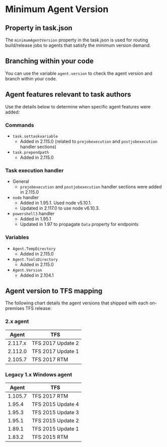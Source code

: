 # Minimum Agent Version

## Property in task.json

The `minimumAgentVersion` property in the task.json is used for routing build/release jobs to agents that satisfy the minimum version demand.

## Branching within your code

You can use the variable `agent.version` to check the agent version and branch within your code.

## Agent features relevant to task authors

Use the details below to determine when specific agent features were added:

### Commands

* `task.settaskvariable`
  - Added in 2.115.0 (related to `prejobexecution` and `postjobexecution` handler sections)
* `task.prependpath`
  - Added in 2.115.0

### Task execution handler

* General
  - `prejobexecution` and `postjobexecution` handler sections were added in 2.115.0
* `node` handler
  - Added in 1.95.1. Used node v5.10.1.
  - Updated in 2.117.0 to use node v6.10.3.
* `powershell3` handler
  - Added in 1.95.1
  - Updated in 1.97 to propagate `Data` property for endpoints

### Variables

* `Agent.TempDirectory`
  - Added in 2.115.0
* `Agent.ToolsDirectory`
  - Added in 2.115.0
* `Agent.Version`
  - Added in 2.104.1

## Agent version to TFS mapping

The following chart details the agent versions that shipped with each on-premises TFS release:

### 2.x agent

| Agent   | TFS               |
|---------|-------------------|
| 2.117.x | TFS 2017 Update 2 |
| 2.112.0 | TFS 2017 Update 1 |
| 2.105.7 | TFS 2017 RTM      |


### Legacy 1.x Windows agent

| Agent   | TFS               |
|---------|-------------------|
| 1.105.7 | TFS 2017 RTM      |
| 1.95.4  | TFS 2015 Update 4 |
| 1.95.3  | TFS 2015 Update 3 |
| 1.95.1  | TFS 2015 Update 2 |
| 1.89.1  | TFS 2015 Update 1 |
| 1.83.2  | TFS 2015 RTM      |
